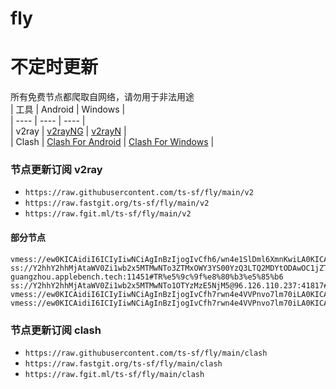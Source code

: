 # fly
# 不定时更新
所有免费节点都爬取自网络，请勿用于非法用途  
|  工具  | Android  | Windows  |  
|  ----  | ----   | ----  |  
| v2ray  | [v2rayNG](https://github.com/2dust/v2rayNG/releases) | [v2rayN](https://github.com/2dust/v2rayN/releases) |  
| Clash  | [Clash For Android](https://github.com/Kr328/ClashForAndroid/releases) | [Clash For Windows](https://github.com/Fndroid/clash_for_windows_pkg/releases) | 
  
### 节点更新订阅  v2ray
- `https://raw.githubusercontent.com/ts-sf/fly/main/v2`  
- `https://raw.fastgit.org/ts-sf/fly/main/v2`  
- `https://raw.fgit.ml/ts-sf/fly/main/v2`  
#### 部分节点  
``` 
vmess://ew0KICAidiI6ICIyIiwNCiAgInBzIjogIvCfh6/wn4e1SlDml6XmnKwiLA0KICAiYWRkIjogImpwMi5kNDk5NWEyZWI5YjQuc2FuZmVuMDA0Lm1lIiwNCiAgInBvcnQiOiAiNDQzIiwNCiAgImlkIjogIjJhNzMzNGUyLWQ0MTAtNGNiMS1iYjM1LThhMTViYzFhOGQ5ZSIsDQogICJhaWQiOiAiMCIsDQogICJzY3kiOiAiYXV0byIsDQogICJuZXQiOiAidGNwIiwNCiAgInR5cGUiOiAibm9uZSIsDQogICJob3N0IjogIvCfh6/wn4e1SlDml6XmnKwoeW91dHViZemYv+S8n+enkeaKgDIpIiwNCiAgInBhdGgiOiAiIiwNCiAgInRscyI6ICJ0bHMiLA0KICAic25pIjogImpwMS5zYW5mZW4wMDQubWUiDQp9
ss://Y2hhY2hhMjAtaWV0Zi1wb2x5MTMwNTo3ZTMxOWY3YS00YzQ3LTQ2MDYtODAwOC1jZTZjOTI2MzRkZDg=@cn-guangzhou.applebench.tech:11451#TR%e5%9c%9f%e8%80%b3%e5%85%b6
ss://Y2hhY2hhMjAtaWV0Zi1wb2x5MTMwNTo1OTYzMzE5NjM5@96.126.110.237:41817#%f0%9f%87%ba%f0%9f%87%b8US%e7%be%8e%e5%9b%bd%20123.2MB
vmess://ew0KICAidiI6ICIyIiwNCiAgInBzIjogIvCfh7rwn4e4VVPnvo7lm70iLA0KICAiYWRkIjogIjE5Mi43NC4yMzEuMTg2IiwNCiAgInBvcnQiOiAiNDQzIiwNCiAgImlkIjogIjQxODA0OGFmLWEyOTMtNGI5OS05YjBjLTk4Y2EzNTgwZGQyNCIsDQogICJhaWQiOiAiNjQiLA0KICAic2N5IjogImF1dG8iLA0KICAibmV0IjogIndzIiwNCiAgInR5cGUiOiAibm9uZSIsDQogICJob3N0IjogInd3dy43MDgxNDE4NC54eXoiLA0KICAicGF0aCI6ICIvcGF0aC8xNjg3MTY1Nzc5MTQxIiwNCiAgInRscyI6ICJ0bHMiLA0KICAic25pIjogInd3dy43MDgxNDE4NC54eXoiDQp9
vmess://ew0KICAidiI6ICIyIiwNCiAgInBzIjogIvCfh7rwn4e4VVPnvo7lm70iLA0KICAiYWRkIjogInpmYy53aW5kb3dzdXBkYXRlMS5jb20iLA0KICAicG9ydCI6ICI0NDMiLA0KICAiaWQiOiAiYjI1Y2JjM2EtZDdlOC00ZmU0LWI3YTAtZDNkMTg5ODViY2Y0IiwNCiAgImFpZCI6ICIwIiwNCiAgInNjeSI6ICJhdXRvIiwNCiAgIm5ldCI6ICJ3cyIsDQogICJ0eXBlIjogIm5vbmUiLA0KICAiaG9zdCI6ICJ1c2ZoMy5wcWpjLmJ1enoiLA0KICAicGF0aCI6ICIvcHEvdXNmaDM/ZWQ9MjA0OCIsDQogICJ0bHMiOiAidGxzIiwNCiAgInNuaSI6ICIiDQp9
```
### 节点更新订阅  clash
- `https://raw.githubusercontent.com/ts-sf/fly/main/clash`  
- `https://raw.fastgit.org/ts-sf/fly/main/clash`  
- `https://raw.fgit.ml/ts-sf/fly/main/clash`  
